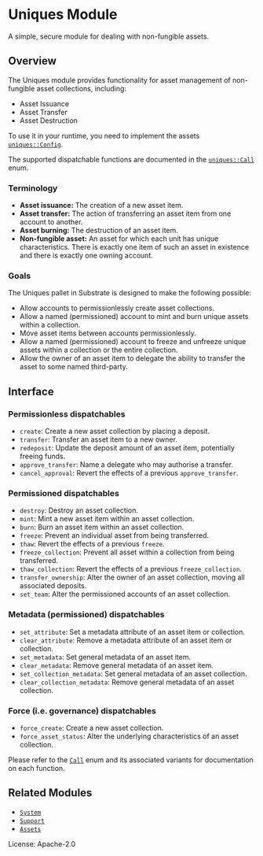 # Uniques Module

A simple, secure module for dealing with non-fungible assets.

## Overview

The Uniques module provides functionality for asset management of non-fungible asset collections, including:

* Asset Issuance
* Asset Transfer
* Asset Destruction

To use it in your runtime, you need to implement the assets [`uniques::Config`](https://paritytech.github.io/substrate/master/pallet_uniques/pallet/trait.Config.html).

The supported dispatchable functions are documented in the [`uniques::Call`](https://paritytech.github.io/substrate/master/pallet_uniques/pallet/enum.Call.html) enum.

### Terminology

* **Asset issuance:** The creation of a new asset item.
* **Asset transfer:** The action of transferring an asset item from one account to another.
* **Asset burning:** The destruction of an asset item.
* **Non-fungible asset:** An asset for which each unit has unique characteristics. There is exactly
  one item of such an asset in existence and there is exactly one owning account.

### Goals

The Uniques pallet in Substrate is designed to make the following possible:

* Allow accounts to permissionlessly create asset collections.
* Allow a named (permissioned) account to mint and burn unique assets within a collection.
* Move asset items between accounts permissionlessly.
* Allow a named (permissioned) account to freeze and unfreeze unique assets within a
  collection or the entire collection.
* Allow the owner of an asset item to delegate the ability to transfer the asset to some
  named third-party.

## Interface

### Permissionless dispatchables
* `create`: Create a new asset collection by placing a deposit.
* `transfer`: Transfer an asset item to a new owner.
* `redeposit`: Update the deposit amount of an asset item, potentially freeing funds.
* `approve_transfer`: Name a delegate who may authorise a transfer.
* `cancel_approval`: Revert the effects of a previous `approve_transfer`.

### Permissioned dispatchables
* `destroy`: Destroy an asset collection.
* `mint`: Mint a new asset item within an asset collection.
* `burn`: Burn an asset item within an asset collection.
* `freeze`: Prevent an individual asset from being transferred.
* `thaw`: Revert the effects of a previous `freeze`.
* `freeze_collection`: Prevent all asset within a collection from being transferred.
* `thaw_collection`: Revert the effects of a previous `freeze_collection`.
* `transfer_ownership`: Alter the owner of an asset collection, moving all associated deposits.
* `set_team`: Alter the permissioned accounts of an asset collection.

### Metadata (permissioned) dispatchables
* `set_attribute`: Set a metadata attribute of an asset item or collection.
* `clear_attribute`: Remove a metadata attribute of an asset item or collection.
* `set_metadata`: Set general metadata of an asset item.
* `clear_metadata`: Remove general metadata of an asset item.
* `set_collection_metadata`: Set general metadata of an asset collection.
* `clear_collection_metadata`: Remove general metadata of an asset collection.

### Force (i.e. governance) dispatchables
* `force_create`: Create a new asset collection.
* `force_asset_status`: Alter the underlying characteristics of an asset collection.

Please refer to the [`Call`](https://paritytech.github.io/substrate/master/pallet_uniques/pallet/enum.Call.html) enum
and its associated variants for documentation on each function.

## Related Modules

* [`System`](https://docs.rs/frame-system/latest/frame_system/)
* [`Support`](https://docs.rs/frame-support/latest/frame_support/)
* [`Assets`](https://docs.rs/pallet-assets/latest/pallet_assets/)

License: Apache-2.0

